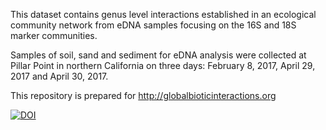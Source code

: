 This dataset contains genus level interactions established in an ecological community network from eDNA samples focusing on the 16S and 18S marker communities.

Samples of soil, sand and sediment for eDNA analysis were collected at Pillar Point in northern California on three days: February 8, 2017, April 29, 2017 and April 30, 2017.

This repository is prepared for http://globalbioticinteractions.org

[![DOI](https://zenodo.org/badge/190049954.svg)](https://zenodo.org/badge/latestdoi/190049954)
